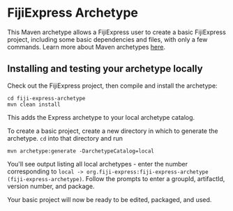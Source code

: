FijiExpress Archetype
===========================

This Maven archetype allows a FijiExpress user to create a basic FijiExpress project, including
some basic dependencies and files, with only a few commands. Learn more about Maven archetypes
[here](http://maven.apache.org/guides/introduction/introduction-to-archetypes.html).

## Installing and testing your archetype locally ##

Check out the FijiExpress project, then compile and install the archetype:

    cd fiji-express-archetype
    mvn clean install

This adds the Express archetype to your local archetype catalog.

To create a basic project, create a new directory in which to generate the archetype. `cd` into
that directory and run

    mvn archetype:generate -DarchetypeCatalog=local

You'll see output listing all local archetypes - enter the number corresponding to `local -> org.fiji-express:fiji-express-archetype (fiji-express-archetype)`.
Follow the prompts to enter a groupId, artifactId, version number, and package.

Your basic project will now be ready to be edited, packaged, and used.

